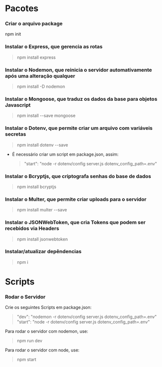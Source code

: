 # Pacotes

### Criar o arquivo package

npm init

### Instalar o Express, que gerencia as rotas

> npm install express

### Instalar o Nodemon, que reinicia o servidor automativamente após uma alteração qualquer

> npm install -D nodemon

### Instalar o Mongoose, que traduz os dados da base para objetos Javascript

> npm install --save mongoose

### Instalar o Dotenv, que permite criar um arquivo com variáveis secretas

> npm install dotenv --save

- É necessário criar um script em package.json, assim:

  > "start": "node -r dotenv/config server.js dotenv_config_path=.env"

### Instalar o Bcryptjs, que criptografa senhas do base de dados

> npm install bcryptjs

### Instalar o Multer, que permite criar uploads para o servidor

> npm install multer --save

### Instalar o JSONWebToken, que cria Tokens que podem ser recebidos via Headers

> npm install jsonwebtoken

### Instalar/atualizar depêndencias

> npm i

# Scripts

### Rodar o Servidor

Crie os seguintes Scripts em package.json:

> "dev": "nodemon -r dotenv/config server.js dotenv_config_path=.env"
> "start": "node -r dotenv/config server.js dotenv_config_path=.env"

Para rodar o servidor com nodemon, use:

> npm run dev

Para rodar o servidor com node, use:

> npm start
